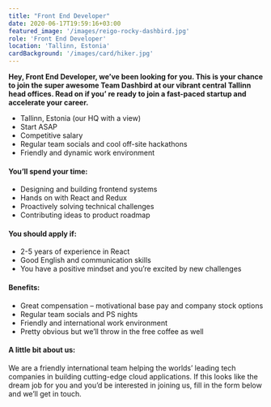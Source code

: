 ```yaml
---
title: "Front End Developer"
date: 2020-06-17T19:59:16+03:00
featured_image: '/images/reigo-rocky-dashbird.jpg'
role: 'Front End Developer'
location: 'Tallinn, Estonia'
cardBackground: '/images/card/hiker.jpg'
---
```


**Hey, Front End Developer, we’ve been looking for you. This is your chance to join the super awesome Team Dashbird at our vibrant central Tallinn head offices. Read on if you’ re ready to join a fast-paced startup and accelerate your career.**
- Tallinn, Estonia (our HQ with a view)
- Start ASAP
- Competitive salary
- Regular team socials and cool off-site hackathons
- Friendly and dynamic work environment

#### You’ll spend your time:
- Designing and building frontend systems
- Hands on with React and Redux
- Proactively solving technical challenges
- Contributing ideas to product roadmap

#### You should apply if:
- 2-5 years of experience in React
- Good English and communication skills
- You have a positive mindset and you’re excited by new challenges

#### Benefits:
- Great compensation – motivational base pay and company stock options
- Regular team socials and PS nights
- Friendly and international work environment
- Pretty obvious but we’ll throw in the free coffee as well

#### A little bit about us:
We are a friendly international team helping the worlds’ leading tech companies in building cutting-edge cloud applications. If this looks like the dream job for you and you’d be interested in joining us, fill in the form below and we’ll get in touch. 
